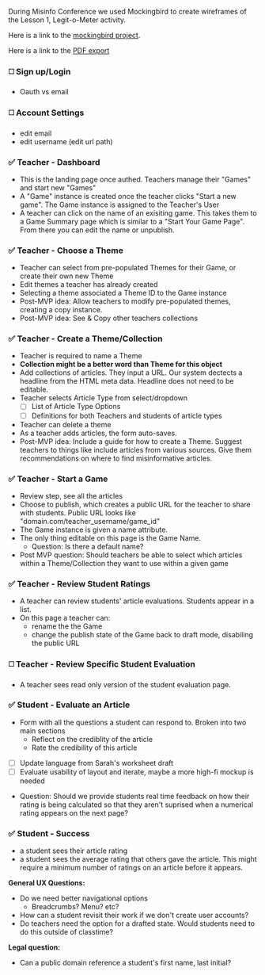During Misinfo Conference we used Mockingbird to create wireframes of the Lesson 1, Legit-o-Meter activity.

Here is a link to the [mockingbird project](https://gomockingbird.com/projects/1ai9dty/4gXVnC).

Here is a link to the [PDF export](/unit1/feb_26_mockingbird.pdf)

### ◻️ Sign up/Login
- Oauth vs email
      
### ◻️ Account Settings
- edit email
- edit username (edit url path)

### ✅ Teacher - Dashboard
- This is the landing page once authed. Teachers manage their "Games" and start new "Games" 
- A "Game" instance is created once the teacher clicks "Start a new game". The Game instance is assigned to the Teacher's User
- A teacher can click on the name of an exisiting game. This takes them to a Game Summary page which is similar to a "Start Your Game Page". From there you can edit the name or unpublish.

### ✅ Teacher - Choose a Theme 
- Teacher can select from pre-populated Themes for their Game, or create their own new Theme
- Edit themes a teacher has already created
- Selecting a theme associated a Theme ID to the Game instance
- Post-MVP idea: Allow teachers to modify pre-populated themes, creating a copy instance.
- Post-MVP idea: See & Copy other teachers collections

### ✅  Teacher - Create a Theme/Collection
- Teacher is required to name a Theme
- **Collection might be a better word than Theme for this object**
- Add collections of articles. They input a URL. Our system dectects a headline from the HTML meta data. Headline does not need to be editable.
- Teacher selects Article Type from select/dropdown
  - [ ] List of Article Type Options
  - [ ] Definitions for both Teachers and students of article types
- Teacher can delete a theme
- As a teacher adds articles, the form auto-saves.
- Post-MVP idea: Include a guide for how to create a Theme. Suggest teachers to things like include articles from various sources. Give them recommendations on where to find misinformative articles.

### ✅ Teacher - Start a Game
-  Review step, see all the articles
- Choose to publish, which creates a public URL for the teacher to share with students. Public URL looks like "domain.com/teacher_username/game_id"
- The Game instance is given a name attribute. 
- The only thing editable on this page is the Game Name.
  - Question: Is there a default name?
- Post MVP question: Should teachers be able to select which articles within a Theme/Collection they want to use within a given game

### ✅ Teacher - Review Student Ratings
- A teacher can review students' article evaluations. Students appear in a list.
- On this page a teacher can:
  - rename the the Game 
  - change the publish state of the Game back to draft mode, disabiling the public URL

### ◻️ Teacher - Review Specific Student Evaluation
- A teacher sees read only version of the student evaluation page. 
      
### ✅ Student - Evaluate an Article
- Form with all the questions a student can respond to. Broken into two main sections
  - Reflect on the crediblity of the article
  - Rate the credibility of this article
- [ ] Update language from Sarah's worksheet draft
- [ ] Evaluate usability of layout and iterate, maybe a more high-fi mockup is needed
- Question: Should we provide students real time feedback on how their rating is being calculated so that they aren't suprised when a numerical rating appears on the next page?

### ✅ Student - Success
- a student sees their article rating
- a student sees the average rating that others gave the article. This might require a minimum number of ratings on an article before it appears.

**General UX Questions:**
- Do we need better navigational options
  - Breadcrumbs? Menu? etc?
- How can a student revisit their work if we don't create user accounts?
- Do teachers need the option for a drafted state. Would students need to do this outside of classtime? 

**Legal question:**
- Can a public domain reference a student's first name, last initial?
